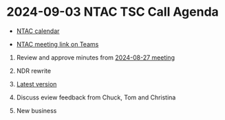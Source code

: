 # 2024-09-03 NTAC TSC Call Agenda

- [NTAC calendar](https://lists.oasis-open-projects.org/g/niemopen-ntactsc/calendar)

- [NTAC meeting link on Teams](https://dod.teams.microsoft.us/l/meetup-join/19%3adod%3ameeting_027b8f8cd305438fbb0a76a1e7896d97%40thread.v2/0?context=%7b%22Tid%22%3a%22102d0191-eeae-4761-b1cb-1a83e86ef445%22%2c%22Oid%22%3a%2270ae69c4-ba53-4071-b60d-68a8b321854e%22%7d)

1. Review and approve minutes from [2024-08-27 meeting](2024-08-27-minutes.md)
2. NDR rewrite
  1. [Latest version](https://github.com/niemopen/niem-naming-design-rules/blob/dev/ndr6src.md)
  2. Discuss eview feedback from Chuck, Tom and Christina

3. New business
